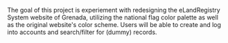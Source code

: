 The goal of this project is experiement with redesigning the eLandRegistry System website of Grenada, utilizing the national flag color palette as well as the original website's color scheme. Users will be able to create and log into accounts and search/filter for (dummy) records.
